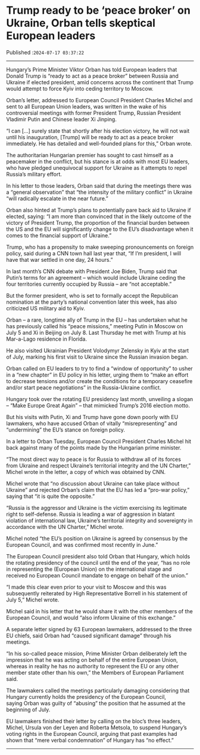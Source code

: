 # Trump ready to be ‘peace broker’ on Ukraine, Orban tells skeptical European leaders

Published :`2024-07-17 03:37:22`

---

Hungary’s Prime Minister Viktor Orban has told European leaders that Donald Trump is “ready to act as a peace broker” between Russia and Ukraine if elected president, amid concerns across the continent that Trump would attempt to force Kyiv into ceding territory to Moscow.

Orban’s letter, addressed to European Council President Charles Michel and sent to all European Union leaders, was written in the wake of his controversial meetings with former President Trump, Russian President Vladimir Putin and Chinese leader Xi Jinping.

“I can […] surely state that shortly after his election victory, he will not wait until his inauguration, [Trump] will be ready to act as a peace broker immediately. He has detailed and well-founded plans for this,” Orban wrote.

The authoritarian Hungarian premier has sought to cast himself as a peacemaker in the conflict, but his stance is at odds with most EU leaders, who have pledged unequivocal support for Ukraine as it attempts to repel Russia’s military effort.

In his letter to those leaders, Orban said that during the meetings there was a “general observation” that “the intensity of the military conflict” in Ukraine “will radically escalate in the near future.”

Orban also hinted at Trump’s plans to potentially pare back aid to Ukraine if elected, saying: “I am more than convinced that in the likely outcome of the victory of President Trump, the proportion of the financial burden between the US and the EU will significantly change to the EU’s disadvantage when it comes to the financial support of Ukraine.”

Trump, who has a propensity to make sweeping pronouncements on foreign policy, said during a CNN town hall last year that, “If I’m president, I will have that war settled in one day, 24 hours.”

In last month’s CNN debate with President Joe Biden, Trump said that Putin’s terms for an agreement – which would include Ukraine ceding the four territories currently occupied by Russia – are “not acceptable.”

But the former president, who is set to formally accept the Republican nomination at the party’s national convention later this week, has also criticized US military aid to Kyiv.

Orban – a rare, longtime ally of Trump in the EU – has undertaken what he has previously called his “peace missions,” meeting Putin in Moscow on July 5 and Xi in Beijing on July 8. Last Thursday he met with Trump at his Mar-a-Lago residence in Florida.

He also visited Ukrainian President Volodymyr Zelensky in Kyiv at the start of July, marking his first visit to Ukraine since the Russian invasion began.

Orban called on EU leaders to try to find a “window of opportunity” to usher in a “new chapter” in EU policy in his letter, urging them to “make an effort to decrease tensions and/or create the conditions for a temporary ceasefire and/or start peace negotiations” in the Russia-Ukraine conflict.

Hungary took over the rotating EU presidency last month, unveiling a slogan – “Make Europe Great Again” – that mimicked Trump’s 2016 election motto.

But his visits with Putin, Xi and Trump have gone down poorly with EU lawmakers, who have accused Orban of vitally “misrepresenting” and “undermining” the EU’s stance on foreign policy.

In a letter to Orban Tuesday, European Council President Charles Michel hit back against many of the points made by the Hungarian prime minister.

“The most direct way to peace is for Russia to withdraw all of its forces from Ukraine and respect Ukraine’s territorial integrity and the UN Charter,” Michel wrote in the letter, a copy of which was obtained by CNN.

Michel wrote that “no discussion about Ukraine can take place without Ukraine” and rejected Orban’s claim that the EU has led a “pro-war policy,” saying that “it is quite the opposite.”

“Russia is the aggressor and Ukraine is the victim exercising its legitimate right to self-defense. Russia is leading a war of aggression in blatant violation of international law, Ukraine’s territorial integrity and sovereignty in accordance with the UN Charter,” Michel wrote.

Michel noted “the EU’s position on Ukraine is agreed by consensus by the European Council, and was confirmed most recently in June.”

The European Council president also told Orban that Hungary, which holds the rotating presidency of the council until the end of the year, “has no role in representing the (European Union) on the international stage and received no European Council mandate to engage on behalf of the union.”

“I made this clear even prior to your visit to Moscow and this was subsequently reiterated by High Representative Borrell in his statement of July 5,” Michel wrote.

Michel said in his letter that he would share it with the other members of the European Council, and would “also inform Ukraine of this exchange.”

A separate letter signed by 63 European lawmakers, addressed to the three EU chiefs, said Orban had “caused significant damage” through his meetings.

“In his so-called peace mission, Prime Minister Orban deliberately left the impression that he was acting on behalf of the entire European Union, whereas in reality he has no authority to represent the EU or any other member state other than his own,” the Members of European Parliament said.

The lawmakers called the meetings particularly damaging considering that Hungary currently holds the presidency of the European Council, saying Orban was guilty of “abusing” the position that he assumed at the beginning of July.

EU lawmakers finished their letter by calling on the bloc’s three leaders, Michel, Ursula von der Leyen and Roberta Metsola, to suspend Hungary’s voting rights in the European Council, arguing that past examples had shown that “mere verbal condemnation” of Hungary has “no effect.”

---

